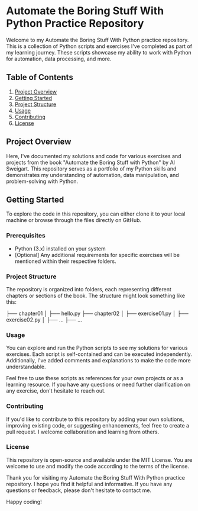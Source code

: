 # Automate the Boring Stuff With Python Practice Repository

Welcome to my Automate the Boring Stuff With Python practice repository. This is a collection of Python scripts and exercises I've completed as part of my learning journey. These scripts showcase my ability to work with Python for automation, data processing, and more.

## Table of Contents

1. [Project Overview](#project-overview)
2. [Getting Started](#getting-started)
3. [Project Structure](#project-structure)
4. [Usage](#usage)
5. [Contributing](#contributing)
6. [License](#license)

## Project Overview

Here, I've documented my solutions and code for various exercises and projects from the book "Automate the Boring Stuff with Python" by Al Sweigart. This repository serves as a portfolio of my Python skills and demonstrates my understanding of automation, data manipulation, and problem-solving with Python.

## Getting Started

To explore the code in this repository, you can either clone it to your local machine or browse through the files directly on GitHub.

### Prerequisites

- Python (3.x) installed on your system
- [Optional] Any additional requirements for specific exercises will be mentioned within their respective folders.

### Project Structure

The repository is organized into folders, each representing different chapters or sections of the book. The structure might look something like this:

├── chapter01
│   ├── hello.py
├── chapter02
│   ├── exercise01.py
│   ├── exercise02.py
│   ├── ...
├── ...

### Usage

You can explore and run the Python scripts to see my solutions for various exercises. Each script is self-contained and can be executed independently. Additionally, I've added comments and explanations to make the code more understandable.

Feel free to use these scripts as references for your own projects or as a learning resource. If you have any questions or need further clarification on any exercise, don't hesitate to reach out.

### Contributing

If you'd like to contribute to this repository by adding your own solutions, improving existing code, or suggesting enhancements, feel free to create a pull request. I welcome collaboration and learning from others.

### License

This repository is open-source and available under the MIT License. You are welcome to use and modify the code according to the terms of the license.

Thank you for visiting my Automate the Boring Stuff With Python practice repository. I hope you find it helpful and informative. If you have any questions or feedback, please don't hesitate to contact me.

Happy coding!
